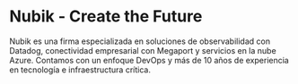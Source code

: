 # Nubik - Create the Future

Nubik es una firma especializada en soluciones de observabilidad con Datadog, conectividad empresarial con Megaport y servicios en la nube Azure. 
Contamos con un enfoque DevOps y más de 10 años de experiencia en tecnología e infraestructura crítica.
